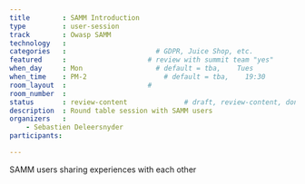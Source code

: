 ```yaml
---
title        : SAMM Introduction
type         : user-session
track        : Owasp SAMM
technology   :
categories   :                      # GDPR, Juice Shop, etc.
featured     :                    # review with summit team "yes"
when_day     : Mon                  # default = tba,    Tues
when_time    : PM-2                   # default = tba,    19:30
room_layout  :                    #
room_number  :
status       : review-content              # draft, review-content, done
description  : Round table session with SAMM users
organizers   :
    - Sebastien Deleersnyder
participants:

---
```


SAMM users sharing experiences with each other
